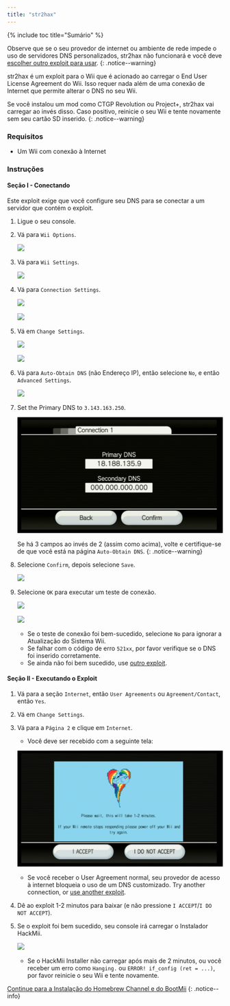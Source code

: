 ```yaml
---
title: "str2hax"
---
```


{% include toc title="Sumário" %}

Observe que se o seu provedor de internet ou ambiente de rede impede o uso de servidores DNS personalizados, str2hax não funcionará e você deve [escolher outro exploit para usar](get-started).
{: .notice--warning}

str2hax é um exploit para o Wii que é acionado ao carregar o End User License Agreement do Wii. Isso requer nada além de uma conexão de Internet que permite alterar o DNS no seu Wii.

Se você instalou um mod como CTGP Revolution ou Project+, str2hax vai carregar ao invés disso. Caso positivo, reinicie o seu Wii e tente novamente sem seu cartão SD inserido.
{: .notice--warning}

### Requisitos

* Um Wii com conexão à Internet

### Instruções

#### Seção I - Conectando

Este exploit exige que você configure seu DNS para se conectar a um servidor que contém o exploit.

1. Ligue o seu console.
1. Vá para `Wii Options`.

    ![](/images/riiconnect24/Internet_1.png)

1. Vá para `Wii Settings`.

    ![](/images/riiconnect24/Internet_2.png)

1. Vá para `Connection Settings`.

    ![](/images/riiconnect24/Internet_3.png)

    ![](/images/riiconnect24/Internet_4.png)

1. Vá em `Change Settings`.

    ![](/images/riiconnect24/Internet_5.png)

    ![](/images/riiconnect24/Internet_6.png)

1. Vá para `Auto-Obtain DNS` (não Endereço IP), então selecione `No`, e então `Advanced Settings`.

    ![](/images/riiconnect24/Internet_7.png)

1. Set the Primary DNS to `3.143.163.250`.

    ![](/images/exploits/str2hax/dns.png)

    Se há 3 campos ao invés de 2 (assim como acima), volte e certifique-se de que você está na página `Auto-Obtain DNS`.
    {: .notice--warning}

1. Selecione `Confirm`, depois selecione `Save`.

    ![](/images/riiconnect24/Internet_10.png)

1. Selecione `OK` para executar um teste de conexão.

    ![](/images/riiconnect24/Internet_11.png)

    ![](/images/riiconnect24/Internet_12.png)

    + Se o teste de conexão foi bem-sucedido, selecione `No` para ignorar a Atualização do Sistema Wii.
    + Se falhar com o código de erro `521xx`, por favor verifique se o DNS foi inserido corretamente.
    + Se ainda não foi bem sucedido, use [outro exploit](get-started).

#### Seção II - Executando o Exploit

1. Vá para a seção `Internet`, então `User Agreements` ou `Agreement/Contact`, então `Yes`.
1. Vá em `Change Settings`.
1. Vá para a `Página 2` e clique em `Internet`.
    + Você deve ser recebido com a seguinte tela:

    ![](/images/exploits/str2hax/EULA.png)

    + Se você receber o User Agreement normal, seu provedor de acesso à internet bloqueia o uso de um DNS customizado. Try another connection, or [use another exploit](get-started).

1. Dê ao exploit 1-2 minutos para baixar (e não pressione `I ACCEPT`/`I DO NOT ACCEPT`).
1. Se o exploit foi bem sucedido, seu console irá carregar o Instalador HackMii.

    ![](/images/hackmii/scam.png)

    + Se o HackMii Installer não carregar após mais de 2 minutos, ou você receber um erro como `Hanging.` ou `ERROR! if_config (ret = ...)`, por favor reinicie o seu Wii e tente novamente.

[Continue para a Instalação do Homebrew Channel e do BootMii](hbc)
{: .notice--info}
